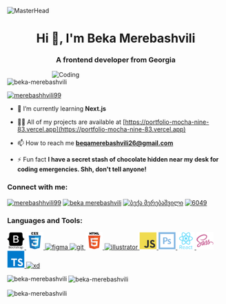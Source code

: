 ![MasterHead](https://www.trio.dev/hubfs/Imported_Blog_Media/dbc631c76245baabe08c31d016a94de2-2.jpg)
<h1 align="center">Hi 👋, I'm Beka Merebashvili</h1>
<h3 align="center">A frontend developer from Georgia</h3>
<img align="right" alt="Coding" width="400" src="https://camo.githubusercontent.com/5ddf73ad3a205111cf8c686f687fc216c2946a75005718c8da5b837ad9de78c9/68747470733a2f2f7468756d62732e6766796361742e636f6d2f4576696c4e657874446576696c666973682d736d616c6c2e676966">

<p align="left"> <img src="https://komarev.com/ghpvc/?username=beka-merebashvili&label=Profile%20views&color=0e75b6&style=flat" alt="beka-merebashvili" /> </p>

<p align="left"> <a href="https://twitter.com/merebashhvili99" target="blank"><img src="https://img.shields.io/twitter/follow/merebashhvili99?logo=twitter&style=for-the-badge" alt="merebashhvili99" /></a> </p>

- 🌱 I’m currently learning **Next.js**

- 👨‍💻 All of my projects are available at [https://portfolio-mocha-nine-83.vercel.app](https://portfolio-mocha-nine-83.vercel.app)

- 📫 How to reach me **beqamerebashvili26@gmail.com**

- ⚡ Fun fact **I have a secret stash of chocolate hidden near my desk for coding emergencies. Shh, don't tell anyone!**

<h3 align="left">Connect with me:</h3>
<p align="left">
<a href="https://twitter.com/merebashhvili99" target="blank"><img align="center" src="https://raw.githubusercontent.com/rahuldkjain/github-profile-readme-generator/master/src/images/icons/Social/twitter.svg" alt="merebashhvili99" height="30" width="40" /></a>
<a href="https://www.linkedin.com/in/beka-merebashvili/" target="blank"><img align="center" src="https://raw.githubusercontent.com/rahuldkjain/github-profile-readme-generator/master/src/images/icons/Social/linked-in-alt.svg" alt="beka merebashvili" height="30" width="40" /></a>
<a href="https://www.facebook.com/beqa.merebashvili.73/" target="blank"><img align="center" src="https://raw.githubusercontent.com/rahuldkjain/github-profile-readme-generator/master/src/images/icons/Social/facebook.svg" alt="ბექა მერებაშვილი" height="30" width="40" /></a>
<a href="https://discord.gg/6049" target="blank"><img align="center" src="https://raw.githubusercontent.com/rahuldkjain/github-profile-readme-generator/master/src/images/icons/Social/discord.svg" alt="6049" height="30" width="40" /></a>
</p>

<h3 align="left">Languages and Tools:</h3>
<p align="left"> <a href="https://getbootstrap.com" target="_blank" rel="noreferrer"> <img src="https://raw.githubusercontent.com/devicons/devicon/master/icons/bootstrap/bootstrap-plain-wordmark.svg" alt="bootstrap" width="40" height="40"/> </a> <a href="https://www.w3schools.com/css/" target="_blank" rel="noreferrer"> <img src="https://raw.githubusercontent.com/devicons/devicon/master/icons/css3/css3-original-wordmark.svg" alt="css3" width="40" height="40"/> </a> <a href="https://www.figma.com/" target="_blank" rel="noreferrer"> <img src="https://www.vectorlogo.zone/logos/figma/figma-icon.svg" alt="figma" width="40" height="40"/> </a> <a href="https://git-scm.com/" target="_blank" rel="noreferrer"> <img src="https://www.vectorlogo.zone/logos/git-scm/git-scm-icon.svg" alt="git" width="40" height="40"/> </a> <a href="https://www.w3.org/html/" target="_blank" rel="noreferrer"> <img src="https://raw.githubusercontent.com/devicons/devicon/master/icons/html5/html5-original-wordmark.svg" alt="html5" width="40" height="40"/> </a> <a href="https://www.adobe.com/in/products/illustrator.html" target="_blank" rel="noreferrer"> <img src="https://www.vectorlogo.zone/logos/adobe_illustrator/adobe_illustrator-icon.svg" alt="illustrator" width="40" height="40"/> </a> <a href="https://developer.mozilla.org/en-US/docs/Web/JavaScript" target="_blank" rel="noreferrer"> <img src="https://raw.githubusercontent.com/devicons/devicon/master/icons/javascript/javascript-original.svg" alt="javascript" width="40" height="40"/> </a> <a href="https://www.photoshop.com/en" target="_blank" rel="noreferrer"> <img src="https://raw.githubusercontent.com/devicons/devicon/master/icons/photoshop/photoshop-line.svg" alt="photoshop" width="40" height="40"/> </a> <a href="https://reactjs.org/" target="_blank" rel="noreferrer"> <img src="https://raw.githubusercontent.com/devicons/devicon/master/icons/react/react-original-wordmark.svg" alt="react" width="40" height="40"/> </a> <a href="https://sass-lang.com" target="_blank" rel="noreferrer"> <img src="https://raw.githubusercontent.com/devicons/devicon/master/icons/sass/sass-original.svg" alt="sass" width="40" height="40"/> </a> <a href="https://www.typescriptlang.org/" target="_blank" rel="noreferrer"> <img src="https://raw.githubusercontent.com/devicons/devicon/master/icons/typescript/typescript-original.svg" alt="typescript" width="40" height="40"/> </a> <a href="https://www.adobe.com/products/xd.html" target="_blank" rel="noreferrer"> <img src="https://cdn.worldvectorlogo.com/logos/adobe-xd.svg" alt="xd" width="40" height="40"/> </a> </p>

<p><img align="left" src="https://github-readme-stats.vercel.app/api/top-langs?username=beka-merebashvili&show_icons=true&locale=en&layout=compact" alt="beka-merebashvili" /></p>

<p>&nbsp;<img align="center" src="https://github-readme-stats.vercel.app/api?username=beka-merebashvili&show_icons=true&locale=en" alt="beka-merebashvili" /></p>

<p><img align="center" src="https://github-readme-streak-stats.herokuapp.com/?user=beka-merebashvili&" alt="beka-merebashvili" /></p>
